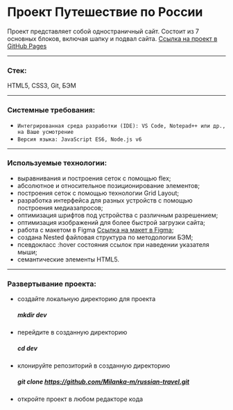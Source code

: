 # Проект Путешествие по России

Проект представляет собой одностраничный сайт.
Состоит из 7 основных блоков, включая шапку и подвал сайта.
[Ссылка на проект в GitHub Pages](https://milanka-m.github.io/russian-travel/)

-------
### Стек: 
HTML5, CSS3, Git, БЭМ

-------

### Системные требования:
* `Интегрированная среда разработки (IDE): VS Code, Notepad++ или др., на Ваше усмотрение`
* `Версия языка: JavaScript ES6, Node.js v6`

-------
### Используемые технологии:

* выравнивания и построения сеток с помощью flex;
* абсолютное и относительное позиционирование элементов;
* построения сеток с помощью технологии Grid Layout;
* разработка интерфейса для разных устройств с помощью построения медиазапросов; 
* оптимизация шрифтов под устройства с различным разрешением;
* оптимизация изображений для более быстрой загрузки сайта;
* работа с макетом в Figma
[Ссылка на макет в Figma](https://www.figma.com/file/OyRWEjU6wBwRe1hapzQoLx/Sprint-3%3A-Russia-%2F-desktop-%2B-mobile?node-id=28503%3A0);
* cоздана Nested файловая структура по методологии БЭМ;
* псевдокласс :hover состояния ссылок при наведении указателя мыши;
* семантические элементы HTML5.

--------
### Развертывание проекта:

* создайте локальную директорию для проекта
   ##### mkdir dev
* перейдите в созданную директорию
   ##### cd dev
* клонируйте репозиторий в созданную директорию
   ##### git clone https://github.com/Milanka-m/russian-travel.git
* откройте проект в любом редакторе кода
